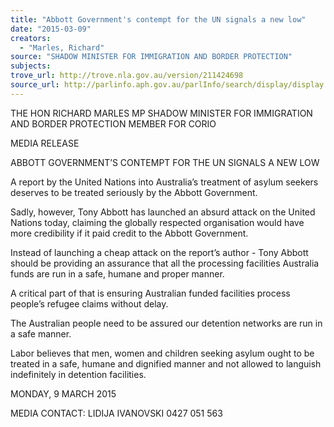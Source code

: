 ```yaml
---
title: "Abbott Government's contempt for the UN signals a new low"
date: "2015-03-09"
creators:
  - "Marles, Richard"
source: "SHADOW MINISTER FOR IMMIGRATION AND BORDER PROTECTION"
subjects:
trove_url: http://trove.nla.gov.au/version/211424698
source_url: http://parlinfo.aph.gov.au/parlInfo/search/display/display.w3p;query=Id%3A%22media/pressrel/3709226%22
---
```


 

 THE HON RICHARD MARLES MP  SHADOW MINISTER FOR IMMIGRATION AND BORDER  PROTECTION  MEMBER FOR CORIO 

 

 MEDIA RELEASE   

 ABBOTT GOVERNMENT’S CONTEMPT FOR THE UN SIGNALS A NEW LOW   

 A report by the United Nations into Australia’s treatment of asylum seekers deserves  to be treated seriously by the Abbott Government.    

 Sadly, however, Tony Abbott has launched an absurd attack on the United Nations  today, claiming the globally respected organisation would have more credibility if it  paid credit to the Abbott Government.   

 Instead of launching a cheap attack on the report’s author - Tony Abbott should be  providing an assurance that all the processing facilities Australia funds are run in a  safe, humane and proper manner.   

 A critical part of that is ensuring Australian funded facilities process people’s refugee  claims without delay.   

 The Australian people need to be assured our detention networks are run in a safe  manner.   

 Labor believes that men, women and children seeking asylum ought to be treated in  a safe, humane and dignified manner and not allowed to languish indefinitely in  detention facilities.   

 MONDAY, 9 MARCH 2015   

 MEDIA CONTACT: LIDIJA IVANOVSKI 0427 051 563    

